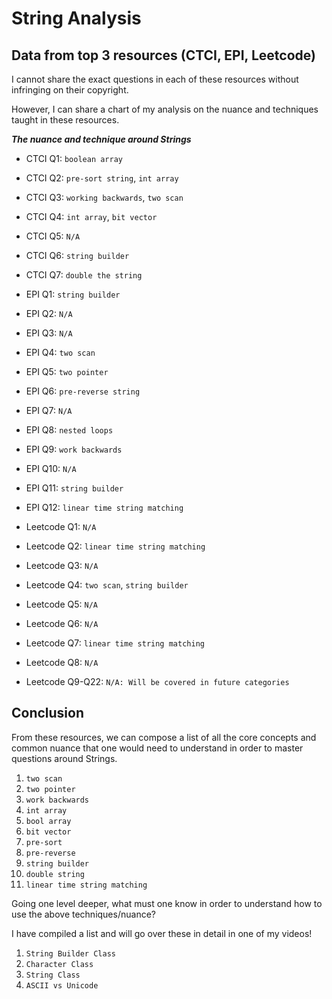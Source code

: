# String Analysis

## Data from top 3 resources (CTCI, EPI, Leetcode)

I cannot share the exact questions in each of these resources without infringing on their copyright.

However, I can share a chart of my analysis on the nuance and techniques taught in these resources.

***The nuance and technique around Strings***

- CTCI Q1: `boolean array`
- CTCI Q2: `pre-sort string`, `int array`
- CTCI Q3: `working backwards`, `two scan`
- CTCI Q4: `int array`, `bit vector`
- CTCI Q5: `N/A`
- CTCI Q6: `string builder`
- CTCI Q7: `double the string`

- EPI Q1: `string builder`
- EPI Q2: `N/A`
- EPI Q3: `N/A`
- EPI Q4: `two scan`
- EPI Q5: `two pointer`
- EPI Q6: `pre-reverse string`
- EPI Q7: `N/A`
- EPI Q8: `nested loops`
- EPI Q9: `work backwards`
- EPI Q10: `N/A`
- EPI Q11: `string builder`
- EPI Q12: `linear time string matching`

- Leetcode Q1: `N/A`
- Leetcode Q2: `linear time string matching`
- Leetcode Q3: `N/A`
- Leetcode Q4: `two scan`, `string builder`
- Leetcode Q5: `N/A`
- Leetcode Q6: `N/A`
- Leetcode Q7: `linear time string matching`
- Leetcode Q8: `N/A`
- Leetcode Q9-Q22: `N/A: Will be covered in future categories`

## Conclusion

From these resources, we can compose a list of all the core concepts and common nuance that one would need to understand in order to master questions around Strings.

1. `two scan`
2. `two pointer`
3. `work backwards`
4. `int array`
5. `bool array`
6. `bit vector`
7. `pre-sort`
8. `pre-reverse`
9. `string builder`
10. `double string`
11. `linear time string matching`

Going one level deeper, what must one know in order to understand how to use the above techniques/nuance?

I have compiled a list and will go over these in detail in one of my videos!

1. `String Builder Class`
2. `Character Class`
3. `String Class`
4. `ASCII vs Unicode`
